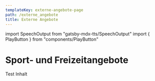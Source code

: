 ```yaml
---
templateKey: externe-angebote-page
path: /externe_angebote
title: Externe Angebote
---
```

import SpeechOutput from "gatsby-mdx-tts/SpeechOutput"
import { PlayButton } from "components/PlayButton"

<SpeechOutput id="externe-angebote-teil3" customPlayButton={PlayButton}>

# Sport- und Freizeitangebote

<!--StartFragment-->

Test Inhalt



<!--EndFragment-->

</SpeechOutput>